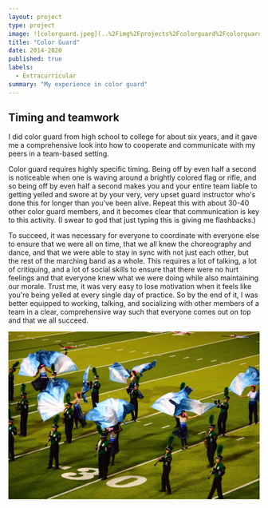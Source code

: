 ```yaml
---
layout: project
type: project
image: ![colorguard.jpeg](..%2Fimg%2Fprojects%2Fcolorguard%2Fcolorguard.jpeg)
title: "Color Guard"
date: 2014-2020
published: true
labels:
  - Extracurricular
summary: "My experience in color guard"
---
```


## Timing and teamwork

I did color guard from high school to college for about six years, and it gave me a comprehensive look into how to cooperate and communicate with my peers in a team-based setting. 

Color guard requires highly specific timing. Being off by even half a second is noticeable when one is waving around a brightly colored flag or rifle, and so being off by even half a second makes you and your entire team liable to getting yelled and swore at by your very, very upset guard instructor who's done this for longer than you've been alive. Repeat this with about 30-40 other color guard members, and it becomes clear that communication is key to this activity. (I swear to god that just typing this is giving me flashbacks.)

To succeed, it was necessary for everyone to coordinate with everyone else to ensure that we were all on time, that we all knew the choreography and dance, and that we were able to stay in sync with not just each other, but the rest of the marching band as a whole. This requires a lot of talking, a lot of critiquing, and a lot of social skills to ensure that there were no hurt feelings and that everyone knew what we were doing while also maintaining our morale. Trust me, it was very easy to lose motivation when it feels like you're being yelled at every single day of practice. So by the end of it, I was better equipped to working, talking, and socializing with other members of a team in a clear, comprehensive way such that everyone comes out on top and that we all succeed.

<img class="img-fluid" src="../img/projects/colorguard/flags.jpeg">
